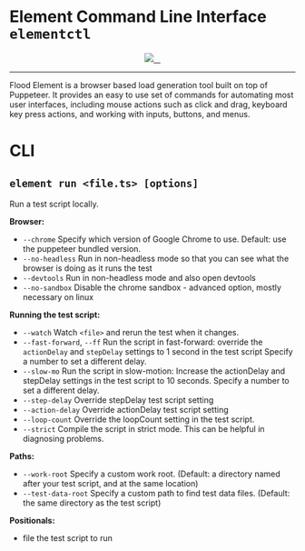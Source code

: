 # Element Command Line Interface `elementctl`

<p align="center">
  <a aria-label="Flood Logo" href="https://github.com/flood-io">
    <img src="https://img.shields.io/badge/MADE%20BY%20FLOOD-4285f4.svg?style=for-the-badge&labelColor=4285f4&logo=Flood&logoColor=FFFFFF">
  </a>
  <a aria-label="NPM version" href="https://www.npmjs.com/package/@flood/element-cli/">
    <img alt="" src="https://img.shields.io/npm/v/@flood/element-cli.svg?style=for-the-badge&labelColor=000000&color=6554C0">
  </a>
  <a aria-label="License" href="/LICENSE">
    <img alt="" src="https://img.shields.io/npm/l/@flood/element-cli.svg?style=for-the-badge&labelColor=000000">
  </a>
  <a aria-label="join us in spectrum" href="https://spectrum.chat/flood/element">
    <img alt="" src="https://img.shields.io/badge/Join%20the%20community-blueviolet.svg?style=for-the-badge&labelColor=000000">
  </a>
</p>

---

Flood Element is a browser based load generation tool built on top of Puppeteer. It provides an easy to use set of commands for automating most user interfaces, including mouse actions such as click and drag, keyboard key press actions, and working with inputs, buttons, and menus.

# CLI

## `element run <file.ts> [options]`

Run a test script locally.

**Browser:**

- `--chrome` Specify which version of Google Chrome to use. Default: use the puppeteer bundled version.
- `--no-headless` Run in non-headless mode so that you can see what the browser is doing as it runs the test
- `--devtools` Run in non-headless mode and also open devtools
- `--no-sandbox` Disable the chrome sandbox - advanced option, mostly necessary on linux

**Running the test script:**

- `--watch` Watch `<file>` and rerun the test when it changes.
- `--fast-forward`, `--ff` Run the script in fast-forward: override the `actionDelay` and `stepDelay` settings to 1 second in the test script Specify a number to set a different delay.
- `--slow-mo` Run the script in slow-motion: Increase the actionDelay and stepDelay settings in the test script to 10 seconds. Specify a number to set a different delay.
- `--step-delay` Override stepDelay test script setting
- `--action-delay` Override actionDelay test script setting
- `--loop-count` Override the loopCount setting in the test script.
- `--strict` Compile the script in strict mode. This can be helpful in diagnosing problems.

**Paths:**

- `--work-root` Specify a custom work root. (Default: a directory named after your test script, and at the same location)
- `--test-data-root` Specify a custom path to find test data files. (Default: the same directory as the test script)

**Positionals:**

- file the test script to run
